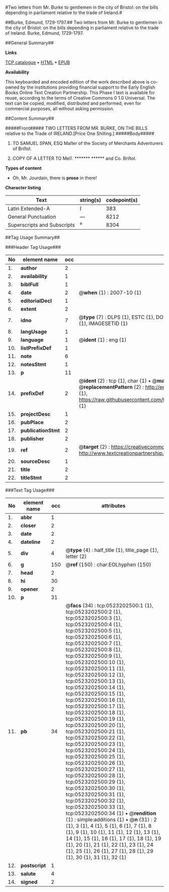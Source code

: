 #Two letters from Mr. Burke to gentlemen in the city of Bristol: on the bills depending in parliament relative to the trade of Ireland.#

##Burke, Edmund, 1729-1797.##
Two letters from Mr. Burke to gentlemen in the city of Bristol: on the bills depending in parliament relative to the trade of Ireland.
Burke, Edmund, 1729-1797.

##General Summary##

**Links**

[TCP catalogue](http://www.ota.ox.ac.uk/tcp/)  • 
[HTML](http://tei.it.ox.ac.uk/tcp/Texts-HTML/free/004/004904043.html)  • 
[EPUB](http://tei.it.ox.ac.uk/tcp/Texts-EPUB/free/004/004904043.epub)

**Availability**

This keyboarded and encoded edition of the
	       work described above is co-owned by the institutions
	       providing financial support to the Early English Books
	       Online Text Creation Partnership. This Phase I text is
	       available for reuse, according to the terms of Creative
	       Commons 0 1.0 Universal. The text can be copied,
	       modified, distributed and performed, even for
	       commercial purposes, all without asking permission.


##Content Summary##

#####Front#####
TWO LETTERS FROM MR. BURKE, ON THE BILLS relative to the Trade of IRELAND.[Price One Shilling.]
#####Body#####

1. TO SAMUEL SPAN, ESQ Maſter of the Society of Merchants Adventurers of Briſtol.

1. COPY OF A LETTER TO Meſſ. ******* ****** and Co. Briſtol.

**Types of content**

  * Oh, Mr. Jourdain, there is **prose** in there!

**Character listing**


|Text|string(s)|codepoint(s)|
|---|---|---|
|Latin Extended-A|ſ|383|
|General Punctuation|—|8212|
|Superscripts             and Subscripts|⁰|8304|

##Tag Usage Summary##

###Header Tag Usage###

|No|element name|occ|attributes|
|---|---|---|---|
|1.|__author__|2||
|2.|__availability__|1||
|3.|__biblFull__|1||
|4.|__date__|2| @__when__ (1) : 2007-10 (1)|
|5.|__editorialDecl__|1||
|6.|__extent__|2||
|7.|__idno__|7| @__type__ (7) : DLPS (1), ESTC (1), DOCNO (1), TCP (1), GALEDOCNO (1), CONTENTSET (1), IMAGESETID (1)|
|8.|__langUsage__|1||
|9.|__language__|1| @__ident__ (1) : eng (1)|
|10.|__listPrefixDef__|1||
|11.|__note__|6||
|12.|__notesStmt__|1||
|13.|__p__|11||
|14.|__prefixDef__|2| @__ident__ (2) : tcp (1), char (1)  •  @__matchPattern__ (2) : ([0-9\-]+):([0-9IVX]+) (1), (.+) (1)  •  @__replacementPattern__ (2) : http://eebo.chadwyck.com/downloadtiff?vid=$1&page=$2 (1), https://raw.githubusercontent.com/textcreationpartnership/Texts/master/tcpchars.xml#$1 (1)|
|15.|__projectDesc__|1||
|16.|__pubPlace__|2||
|17.|__publicationStmt__|2||
|18.|__publisher__|2||
|19.|__ref__|2| @__target__ (2) : https://creativecommons.org/publicdomain/zero/1.0/ (1), http://www.textcreationpartnership.org/docs/. (1)|
|20.|__sourceDesc__|1||
|21.|__title__|2||
|22.|__titleStmt__|2||


###Text Tag Usage###

|No|element name|occ|attributes|
|---|---|---|---|
|1.|__abbr__|1||
|2.|__closer__|2||
|3.|__date__|2||
|4.|__dateline__|2||
|5.|__div__|4| @__type__ (4) : half_title (1), title_page (1), letter (2)|
|6.|__g__|150| @__ref__ (150) : char:EOLhyphen (150)|
|7.|__head__|2||
|8.|__hi__|30||
|9.|__opener__|2||
|10.|__p__|31||
|11.|__pb__|34| @__facs__ (34) : tcp:0523202500:1 (1), tcp:0523202500:2 (1), tcp:0523202500:3 (1), tcp:0523202500:4 (1), tcp:0523202500:5 (1), tcp:0523202500:6 (1), tcp:0523202500:7 (1), tcp:0523202500:8 (1), tcp:0523202500:9 (1), tcp:0523202500:10 (1), tcp:0523202500:11 (1), tcp:0523202500:12 (1), tcp:0523202500:13 (1), tcp:0523202500:14 (1), tcp:0523202500:15 (1), tcp:0523202500:16 (1), tcp:0523202500:17 (1), tcp:0523202500:18 (1), tcp:0523202500:19 (1), tcp:0523202500:20 (1), tcp:0523202500:21 (1), tcp:0523202500:22 (1), tcp:0523202500:23 (1), tcp:0523202500:24 (1), tcp:0523202500:25 (1), tcp:0523202500:26 (1), tcp:0523202500:27 (1), tcp:0523202500:28 (1), tcp:0523202500:29 (1), tcp:0523202500:30 (1), tcp:0523202500:31 (1), tcp:0523202500:32 (1), tcp:0523202500:33 (1), tcp:0523202500:34 (1)  •  @__rendition__ (1) : simple:additions (1)  •  @__n__ (31) : 2 (1), 3 (1), 4 (1), 5 (1), 6 (1), 7 (1), 8 (1), 9 (1), 10 (1), 11 (1), 12 (1), 13 (1), 14 (1), 15 (1), 16 (1), 17 (1), 18 (1), 19 (1), 20 (1), 21 (1), 22 (1), 23 (1), 24 (1), 25 (1), 26 (1), 27 (1), 28 (1), 29 (1), 30 (1), 31 (1), 32 (1)|
|12.|__postscript__|1||
|13.|__salute__|4||
|14.|__signed__|2||
